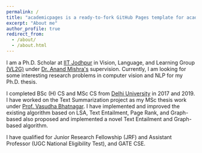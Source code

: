 ```yaml
---
permalink: /
title: "academicpages is a ready-to-fork GitHub Pages template for academic personal websites"
excerpt: "About me"
author_profile: true
redirect_from: 
  - /about/
  - /about.html
---
```

I am a Ph.D. Scholar at [IIT Jodhpur](https://iitj.ac.in/) in Vision, Language, and Learning Group [(VL2G)](https://vl2g.github.io/) under [Dr. Anand Mishra's](https://anandmishra22.github.io/) supervision. Currently, I am looking for some interesting research problems in computer vision and NLP for my Ph.D. thesis. 

I completed BSc (H) CS and MSc CS from [Delhi University](http://du.ac.in/) in 2017 and 2019. I have worked on the Text Summarization project as my MSc thesis work under [Prof. Vasudha Bhatnagar](http://people.du.ac.in/~vbhatnagar/index.html). I have implemented and improved the existing algorithm based on LSA, Text Entailment, Page Rank, and Graph-based also proposed and implemented a novel Text Entailment and Graph-based algorithm. 

I have qualified for Junior Research Fellowship (JRF) and Assistant Professor (UGC National Eligibility Test), and GATE CSE.     
